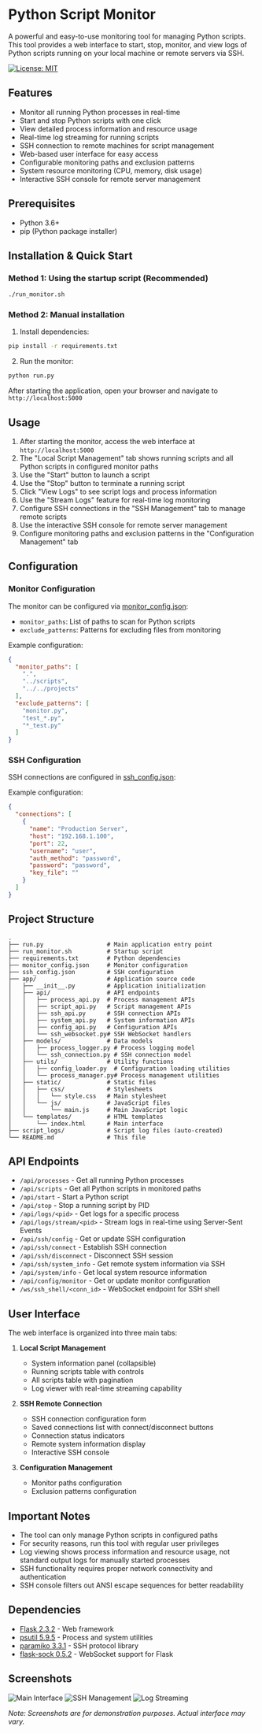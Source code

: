 # Python Script Monitor

A powerful and easy-to-use monitoring tool for managing Python scripts. This tool provides a web interface to start, stop, monitor, and view logs of Python scripts running on your local machine or remote servers via SSH.

[![License: MIT](https://img.shields.io/badge/License-MIT-yellow.svg)](https://opensource.org/licenses/MIT)

## Features

- Monitor all running Python processes in real-time
- Start and stop Python scripts with one click
- View detailed process information and resource usage
- Real-time log streaming for running scripts
- SSH connection to remote machines for script management
- Web-based user interface for easy access
- Configurable monitoring paths and exclusion patterns
- System resource monitoring (CPU, memory, disk usage)
- Interactive SSH console for remote server management

## Prerequisites

- Python 3.6+
- pip (Python package installer)

## Installation & Quick Start

### Method 1: Using the startup script (Recommended)

```bash
./run_monitor.sh
```

### Method 2: Manual installation

1. Install dependencies:
```bash
pip install -r requirements.txt
```

2. Run the monitor:
```bash
python run.py
```

After starting the application, open your browser and navigate to `http://localhost:5000`

## Usage

1. After starting the monitor, access the web interface at `http://localhost:5000`
2. The "Local Script Management" tab shows running scripts and all Python scripts in configured monitor paths
3. Use the "Start" button to launch a script
4. Use the "Stop" button to terminate a running script
5. Click "View Logs" to see script logs and process information
6. Use the "Stream Logs" feature for real-time log monitoring
7. Configure SSH connections in the "SSH Management" tab to manage remote scripts
8. Use the interactive SSH console for remote server management
9. Configure monitoring paths and exclusion patterns in the "Configuration Management" tab

## Configuration

### Monitor Configuration

The monitor can be configured via [monitor_config.json](monitor_config.json):

- `monitor_paths`: List of paths to scan for Python scripts
- `exclude_patterns`: Patterns for excluding files from monitoring

Example configuration:
```json
{
  "monitor_paths": [
    ".",
    "../scripts",
    "../../projects"
  ],
  "exclude_patterns": [
    "monitor.py",
    "test_*.py",
    "*_test.py"
  ]
}
```

### SSH Configuration

SSH connections are configured in [ssh_config.json](ssh_config.json):

Example configuration:
```json
{
  "connections": [
    {
      "name": "Production Server",
      "host": "192.168.1.100",
      "port": 22,
      "username": "user",
      "auth_method": "password",
      "password": "password",
      "key_file": ""
    }
  ]
}
```

## Project Structure

```
.
├── run.py                  # Main application entry point
├── run_monitor.sh          # Startup script
├── requirements.txt        # Python dependencies
├── monitor_config.json     # Monitor configuration
├── ssh_config.json         # SSH configuration
├── app/                    # Application source code
│   ├── __init__.py         # Application initialization
│   ├── api/                # API endpoints
│   │   ├── process_api.py  # Process management APIs
│   │   ├── script_api.py   # Script management APIs
│   │   ├── ssh_api.py      # SSH connection APIs
│   │   ├── system_api.py   # System information APIs
│   │   ├── config_api.py   # Configuration APIs
│   │   └── ssh_websocket.py# SSH WebSocket handlers
│   ├── models/             # Data models
│   │   ├── process_logger.py # Process logging model
│   │   └── ssh_connection.py # SSH connection model
│   ├── utils/              # Utility functions
│   │   ├── config_loader.py  # Configuration loading utilities
│   │   └── process_manager.py# Process management utilities
│   ├── static/             # Static files
│   │   ├── css/            # Stylesheets
│   │   │   └── style.css   # Main stylesheet
│   │   └── js/             # JavaScript files
│   │       └── main.js     # Main JavaScript logic
│   └── templates/          # HTML templates
│       └── index.html      # Main interface
├── script_logs/            # Script log files (auto-created)
└── README.md               # This file
```

## API Endpoints

- `/api/processes` - Get all running Python processes
- `/api/scripts` - Get all Python scripts in monitored paths
- `/api/start` - Start a Python script
- `/api/stop` - Stop a running script by PID
- `/api/logs/<pid>` - Get logs for a specific process
- `/api/logs/stream/<pid>` - Stream logs in real-time using Server-Sent Events
- `/api/ssh/config` - Get or update SSH configuration
- `/api/ssh/connect` - Establish SSH connection
- `/api/ssh/disconnect` - Disconnect SSH session
- `/api/ssh/system_info` - Get remote system information via SSH
- `/api/system/info` - Get local system resource information
- `/api/config/monitor` - Get or update monitor configuration
- `/ws/ssh_shell/<conn_id>` - WebSocket endpoint for SSH shell

## User Interface

The web interface is organized into three main tabs:

1. **Local Script Management**
   - System information panel (collapsible)
   - Running scripts table with controls
   - All scripts table with pagination
   - Log viewer with real-time streaming capability

2. **SSH Remote Connection**
   - SSH connection configuration form
   - Saved connections list with connect/disconnect buttons
   - Connection status indicators
   - Remote system information display
   - Interactive SSH console

3. **Configuration Management**
   - Monitor paths configuration
   - Exclusion patterns configuration

## Important Notes

- The tool can only manage Python scripts in configured paths
- For security reasons, run this tool with regular user privileges
- Log viewing shows process information and resource usage, not standard output logs for manually started processes
- SSH functionality requires proper network connectivity and authentication
- SSH console filters out ANSI escape sequences for better readability

## Dependencies

- [Flask 2.3.2](https://pypi.org/project/Flask/2.3.2/) - Web framework
- [psutil 5.9.5](https://pypi.org/project/psutil/5.9.5/) - Process and system utilities
- [paramiko 3.3.1](https://pypi.org/project/paramiko/3.3.1/) - SSH protocol library
- [flask-sock 0.5.2](https://pypi.org/project/flask-sock/0.5.2/) - WebSocket support for Flask

## Screenshots

![Main Interface](screenshots/main_interface.png)
![SSH Management](screenshots/ssh_management.png)
![Log Streaming](screenshots/log_streaming.png)

*Note: Screenshots are for demonstration purposes. Actual interface may vary.*